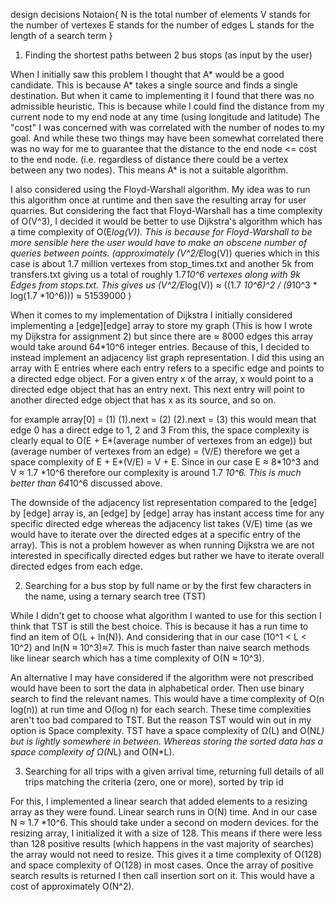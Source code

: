 design decisions 
Notaion{
	N is the total number of elements
	V stands for the number of vertexes
	E stands for the number of edges
	L stands for the length of a search term
}
1. Finding the shortest paths between 2 bus stops (as input by the user)

When I initially saw this problem I thought that A* would be a good candidate. This is because A* takes a single source and finds a single destination. But when it came to implementing it I found that there was no admissible heuristic. This is because while I could find the distance from my current node to my end node at any time (using longitude and latitude)  The "cost" I was concerned with was correlated with the number of nodes to my goal. And while these two things may have been somewhat correlated there was no way for me to guarantee that the distance to the end node <= cost to the end node. (i.e. regardless of distance there could be a vertex between any two nodes). This means A* is not a suitable algorithm. 

I also considered using the Floyd-Warshall algorithm. My idea was to run this algorithm once at runtime and then save the resulting array for user quarries. But considering the fact that Floyd-Warshall has a time complexity of O(V^3), I decided it would be better to use Dijkstra's algorithm which has a time complexity of O(E*log(V)). This is because for Floyd-Warshall to be more sensible here the user would have to make an obscene number of queries between points. 
(approximately (V^2/E*log(V)) queries which in this case is about 1.7 million vertexes from stop_times.txt and another 5k from transfers.txt giving us a total of roughly 1.7*10^6 vertexes along with 9k Edges from stops.txt. 
This gives us (V^2/E*log(V)) ≈ ((1.7 *10^6)^2 / (9*10^3 * log(1.7 *10^6))) ≈ 51539000 )

When it comes to my implementation of Dijkstra I initially considered implementing a [edge][edge] array to store my graph (This is how I wrote my Dijkstra for assignment 2) but since there are ≈ 8000 edges this array would take around 64*10^6 integer entries. Because of this, I decided to instead implement an adjacency list graph representation. I did this using an array with E entries where each entry refers to a specific edge and points to a directed edge object. For a given entry x of the array, x would point to a directed edge object that has an entry next. This next entry will point to another directed edge object that has x as its source, and so on. 

for example 
array[0]	=	(1)
(1).next 	= 	(2)	
(2).next	=	(3)
this would mean that edge 0 has a direct edge to 1, 2 and 3
From this, the space complexity is clearly equal to 
O(E + E*(average number of vertexes from an edge))
but
(average number of vertexes from an edge) = (V/E)
therefore we get a space complexity of E + E*(V/E) = V + E. 
Since in our case E ≈ 8*10^3 and V ≈ 1.7 *10^6 therefore our complexity is around 1.7 *10^6. This is much better than 64*10^6 discussed above. 

The downside of the adjacency list representation compared to the [edge] by [edge] array is, an [edge] by [edge] array has instant access time for any specific directed edge whereas the adjacency list takes (V/E) time (as we would have to iterate over the directed edges at a specific entry of the array). 
This is not a problem however as when running Dijkstra we are not interested in specifically directed edges but rather we have to iterate overall directed edges from each edge. 

2. Searching for a bus stop by full name or by the first few characters in the name, using a ternary search tree (TST)

While I didn't get to choose what algorithm I wanted to use for this section I think that TST is still the best choice. This is because it has a run time to find an item of O(L + ln(N)). And considering that in our case (10^1 < L < 10^2) and ln(N ≈ 10^3)≈7. This is much faster than naive search methods like linear search which has a time complexity of O(N ≈  10^3). 

An alternative I may have considered if the algorithm were not prescribed would have been to sort the data in alphabetical order. Then use binary search to find the relevant names. This would have a time complexity of O(n log(n)) at run time and O(log n) for each search. These time complexities aren't too bad compared to TST. But the reason TST would win out in my option is Space complexity. TST have a space complexity of Ω(L) and O(N*L) but is lightly somewhere in between. Whereas storing the sorted data has a space complexity of Ω(N*L) and O(N*L). 


3. Searching for all trips with a given arrival time, returning full details of all trips matching the criteria (zero, one or more), sorted by trip id

For this, I implemented a linear search that added elements to a resizing array as they were found. Linear search runs in O(N) time. And in our case N ≈ 1.7 *10^6. This should take under a second on modern devices. for the resizing array, I initialized it with a size of 128. This means if there were less than 128 positive results (which happens in the vast majority of searches) the array would not need to resize. This gives it a time complexity of O(128) and space complexity of O(128) in most cases.  Once the array of positive search results is returned I then call insertion sort on it. This would have a cost of approximately O(N^2). 
